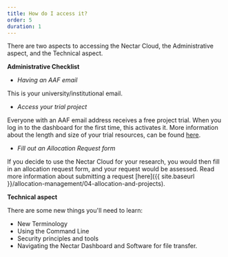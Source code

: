```yaml
---
title: How do I access it?
order: 5
duration: 1
---
```


There are two aspects to accessing the Nectar Cloud, the Administrative aspect, and the Technical aspect.

**Administrative Checklist**
- *Having an AAF email*

This is your university/institutional email.

- *Access your trial project*

Everyone with an AAF email address receives a free project trial. When you log in to the dashboard for the first time, this activates it. More information about the length and size of your trial resources, can be found [here](https://support.ehelp.edu.au/support/solutions/articles/6000068044-managing-an-allocation).

- *Fill out an Allocation Request form*

If you decide to use the Nectar Cloud for your research, you would then fill in an allocation request form, and your request would be assessed. Read more information about submitting a request [here]({{ site.baseurl }}/allocation-management/04-allocation-and-projects).

**Technical aspect**

There are some new things you'll need to learn:

- New Terminology
- Using the Command Line
- Security principles and tools
- Navigating the Nectar Dashboard and Software for file transfer.